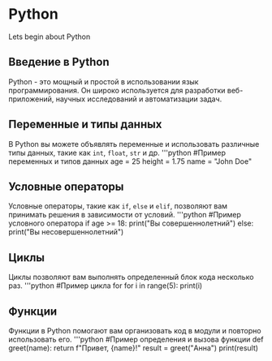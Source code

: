 # Python
Lets begin about Python
## Введение в Python
Python - это мощный и простой в использовании язык программирования. Он широко используется для разработки веб-приложений, научных исследований и автоматизации задач.
## Переменные и типы данных
В Python вы можете объявлять переменные и использовать различные типы данных, такие как `int`, `float`, `str` и др.
'''python
#Пример переменных и типов данных
age = 25
height = 1.75
name = "John Doe"
## Условные операторы
Условные операторы, такие как `if`, `else` и `elif`, позволяют вам принимать решения в зависимости от условий.
'''python
#Пример условного оператора
if age >= 18:
    print("Вы совершеннолетний")
else:
    print("Вы несовершеннолетний")
## Циклы
Циклы позволяют вам выполнять определенный блок кода несколько раз.
'''python
#Пример цикла for
for i in range(5):
    print(i)
## Функции
Функции в Python помогают вам организовать код в модули и повторно использовать его.
'''python
#Пример определения и вызова функции
def greet(name):
    return f"Привет, {name}!"
result = greet("Анна")
print(result)
```
